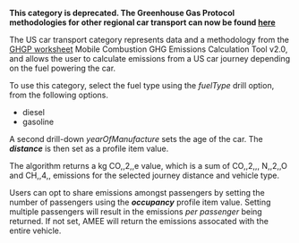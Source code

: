 **This category is deprecated. The Greenhouse Gas Protocol methodologies
for other regional car transport can now be found
[here](US_road_transport_by_Greenhouse_Gas_Protocol)**

The US car transport category represents data and a methodology from the
[GHGP worksheet](http://www.ghgprotocol.org/calculation-tools/all-tools)
Mobile Combustion GHG Emissions Calculation Tool v2.0, and allows the
user to calculate emissions from a US car journey depending on the fuel
powering the car.

To use this category, select the fuel type using the *fuelType* drill
option, from the following options.

  - diesel
  - gasoline

A second drill-down *yearOfManufacture* sets the age of the car. The
***distance*** is then set as a profile item value.

The algorithm returns a kg CO,,2,,e value, which is a sum of CO,,2,,,
N,,2,,O and CH,,4,, emissions for the selected journey distance and
vehicle type.

Users can opt to share emissions amongst passengers by setting the
number of passengers using the ***occupancy*** profile item value.
Setting multiple passengers will result in the emissions *per passenger*
being returned. If not set, AMEE will return the emissions assocated
with the entire vehicle.
